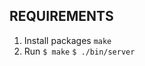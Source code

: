 ## REQUIREMENTS

1. Install packages ``` make ```
2. Run
   ``` $ make ```
   ``` $ ./bin/server ```